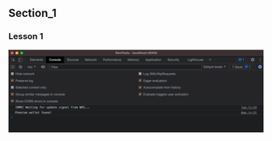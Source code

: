 ## Section_1

### Lesson 1

![Connect Phantom Wallet](progress-report/section-1/progress-report-section_1-lesson_1.png)
